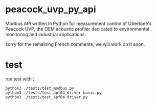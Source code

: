 # peacock_uvp_py_api

Modbus API written in Python for measurement control of Ubertone's Peacock UVP, 
the OEM acoustic profiler dedicated to environmental monitoring and industrial 
applications.



sorry for the remaining French comments, we will work on it soon.


# test

run test with :

```
python3 ./tests/test_modbus.py
python3 ./tests/test_apf04_driver_basic.py
python3 ./tests/test_apf04_driver.py
```
